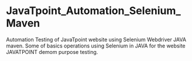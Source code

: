 # JavaTpoint_Automation_Selenium_Maven

Automation Testing of JavaTpoint website using Selenium Webdriver JAVA maven. Some of basics operations using Selenium in JAVA for the website JAVATPOINT demom purpose testing.

